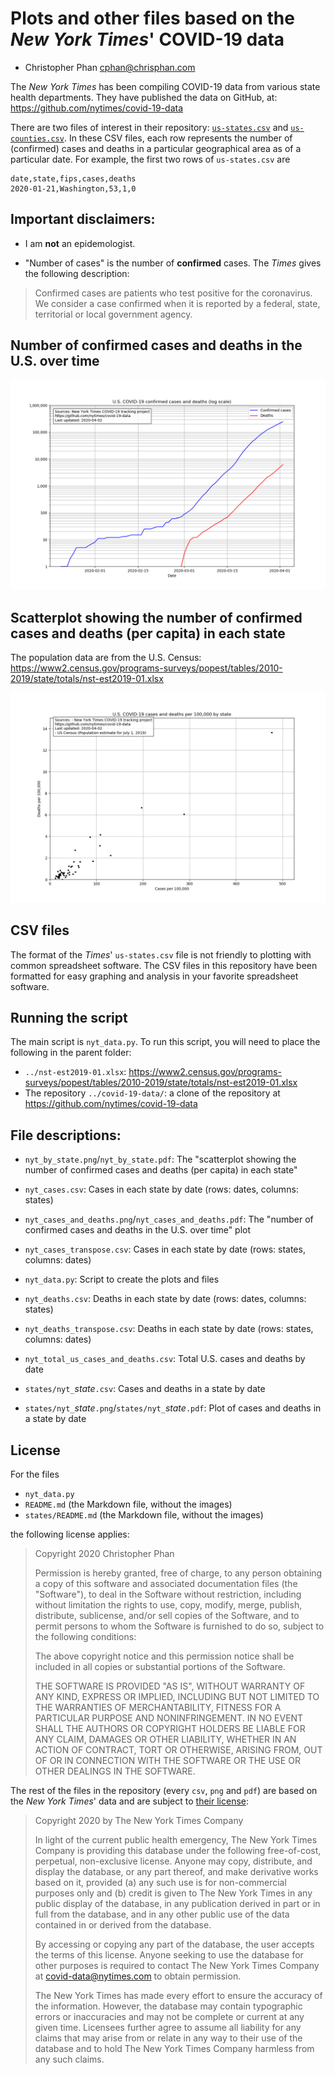 # Plots and other files based on the *New York Times*' COVID-19 data

* Christopher Phan <cphan@chrisphan.com>

The *New York Times* has been compiling COVID-19 data from various state health departments. They have published the data on GitHub, at: <https://github.com/nytimes/covid-19-data>

There are two files of interest in their repository: [``us-states.csv``](https://github.com/nytimes/covid-19-data/blob/master/us-states.csv) and [``us-counties.csv``](https://github.com/nytimes/covid-19-data/blob/master/us-counties.csv). In these CSV files, each row represents the number of (confirmed) cases and deaths in a particular geographical area as of a particular date. For example, the first two rows of ``us-states.csv`` are
~~~
date,state,fips,cases,deaths
2020-01-21,Washington,53,1,0
~~~

## Important disclaimers:

* I am **not** an epidemologist.

* "Number of cases" is the number of **confirmed** cases. The *Times* gives the following description:
> Confirmed cases are patients who test positive for the coronavirus. We consider a case confirmed when it is reported by a federal, state, territorial or local government agency.

## Number of confirmed cases and deaths in the U.S. over time

![](nyt_cases_and_deaths.png)

## Scatterplot showing the number of confirmed cases and deaths (per capita) in each state

The population data are from the U.S. Census: https://www2.census.gov/programs-surveys/popest/tables/2010-2019/state/totals/nst-est2019-01.xlsx

![](nyt_by_state.png)

## CSV files

The format of the *Times*' ``us-states.csv`` file is not friendly to plotting with common spreadsheet software. The CSV  files in this repository have been formatted for easy graphing and analysis in your favorite spreadsheet software.

## Running the script

The main script is ``nyt_data.py``. To run this script, you will need to place the following in the parent folder:

* ``../nst-est2019-01.xlsx``: https://www2.census.gov/programs-surveys/popest/tables/2010-2019/state/totals/nst-est2019-01.xlsx
* The repository ``../covid-19-data/``: a clone of the repository at https://github.com/nytimes/covid-19-data

## File descriptions:

* ``nyt_by_state.png``/``nyt_by_state.pdf``: The "scatterplot showing the number of confirmed cases and deaths (per capita) in each state"

* ``nyt_cases.csv``: Cases in each state by date (rows: dates, columns: states)

* ``nyt_cases_and_deaths.png``/``nyt_cases_and_deaths.pdf``: The "number of confirmed cases and deaths in the U.S. over time" plot

* ``nyt_cases_transpose.csv``: Cases in each state by date (rows: states, columns: dates)

* ``nyt_data.py``: Script to create the plots and files

* ``nyt_deaths.csv``: Deaths in each state by date (rows: dates, columns: states)

* ``nyt_deaths_transpose.csv``: Deaths in each state by date (rows: states, columns: dates)

* ``nyt_total_us_cases_and_deaths.csv``: Total U.S. cases and deaths by date

* ``states/nyt_``*state*``.csv``: Cases and deaths in a state by date

* ``states/nyt_``*state*``.png``/``states/nyt_``*state*``.pdf``: Plot of cases and deaths in a state by date

## License

For the files
* ``nyt_data.py``
* ``README.md`` (the Markdown file, without the images)
* ``states/README.md`` (the Markdown file, without the images)

the following license applies:

> Copyright 2020 Christopher Phan
>
> Permission is hereby granted, free of charge, to any person obtaining a copy of this software and associated documentation files (the "Software"), to deal in the Software without restriction, including without limitation the rights to use, copy, modify, merge, publish, distribute, sublicense, and/or sell copies of the Software, and to permit persons to whom the Software is furnished to do so, subject to the following conditions:
>
> The above copyright notice and this permission notice shall be included in all copies or substantial portions of the Software.
>
> THE SOFTWARE IS PROVIDED "AS IS", WITHOUT WARRANTY OF ANY KIND, EXPRESS OR IMPLIED, INCLUDING BUT NOT LIMITED TO THE WARRANTIES OF MERCHANTABILITY, FITNESS FOR A PARTICULAR PURPOSE AND NONINFRINGEMENT. IN NO EVENT SHALL THE AUTHORS OR COPYRIGHT HOLDERS BE LIABLE FOR ANY CLAIM, DAMAGES OR OTHER LIABILITY, WHETHER IN AN ACTION OF CONTRACT, TORT OR OTHERWISE, ARISING FROM, OUT OF OR IN CONNECTION WITH THE SOFTWARE OR THE USE OR OTHER DEALINGS IN THE SOFTWARE.

The rest of the files in the repository (every ``csv``, ``png`` and ``pdf``) are based on the *New York Times*' data and are subject to [their license](https://github.com/nytimes/covid-19-data/blob/master/LICENSE):

> Copyright 2020 by The New York Times Company
>
> In light of the current public health emergency, The New York Times Company is providing this database under the following free-of-cost, perpetual, non-exclusive license. Anyone may copy, distribute, and display the database, or any part thereof, and make derivative works based on it, provided  (a) any such use is for non-commercial purposes only and (b) credit is given to The New York Times in any public display of the database, in any publication derived in part or in full from the database, and in any other public use of the data contained in or derived from the database.
>   
> By accessing or copying any part of the database, the user accepts the terms of this license. Anyone seeking to use the database for other purposes is required to contact The New York Times Company at covid-data@nytimes.com to obtain permission.
>
> The New York Times has made every effort to ensure the accuracy of the information. However, the database may contain typographic errors or inaccuracies and may not be complete or current at any given time. Licensees further agree to assume all liability for any claims that may arise from or relate in any way to their use of the database and to hold The New York Times Company harmless from any such claims.
